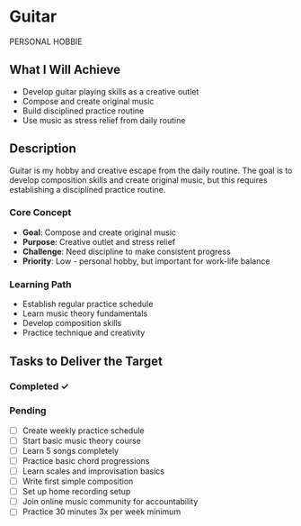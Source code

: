 # Guitar

PERSONAL HOBBIE

## What I Will Achieve
- Develop guitar playing skills as a creative outlet
- Compose and create original music
- Build disciplined practice routine
- Use music as stress relief from daily routine

## Description
Guitar is my hobby and creative escape from the daily routine. The goal is to develop composition skills and create original music, but this requires establishing a disciplined practice routine.

### Core Concept
- **Goal**: Compose and create original music
- **Purpose**: Creative outlet and stress relief
- **Challenge**: Need discipline to make consistent progress
- **Priority**: Low - personal hobby, but important for work-life balance

### Learning Path
- Establish regular practice schedule
- Learn music theory fundamentals
- Develop composition skills
- Practice technique and creativity

## Tasks to Deliver the Target

### Completed ✓

### Pending
- [ ] Create weekly practice schedule
- [ ] Start basic music theory course
- [ ] Learn 5 songs completely
- [ ] Practice basic chord progressions
- [ ] Learn scales and improvisation basics
- [ ] Write first simple composition
- [ ] Set up home recording setup
- [ ] Join online music community for accountability
- [ ] Practice 30 minutes 3x per week minimum
